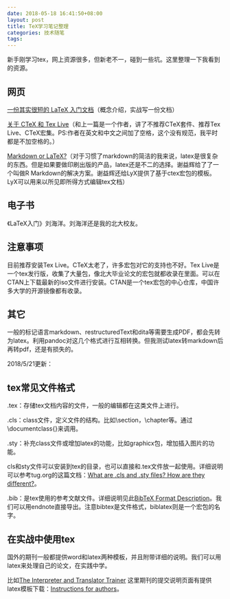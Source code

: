 ```yaml
---
date: 2018-05-18 16:41:50+08:00
layout: post
title: TeX学习笔记整理
categories: 技术随笔
tags: 
---
```


新手刚学习tex，网上资源很多，但新老不一，碰到一些坑。这里整理一下我看到的资源。

## 网页

[一份其实很短的 LaTeX 入门文档](https://liam0205.me/2014/09/08/latex-introduction/)（概念介绍，实战写一份文档）

[关于 CTeX 和 Tex Live](https://liam0205.me/texlive/index.html)（和上一篇是一个作者，讲了不推荐CTeX套件、推荐Tex Live、CTeX宏集。PS:作者在英文和中文之间加了空格，这个没有规范，我平时都是不加空格的。）

[Markdown or LaTeX?](https://yihui.name/en/2013/10/markdown-or-latex/)（对于习惯了markdown的简洁的我来说，latex是很复杂的东西。但是如果要做印刷出版的产品，latex还是不二的选择。谢益辉给了了一个叫做R Markdown的解决方案。谢益辉还给LyX提供了基于ctex宏包的模板。LyX可以用来以所见即所得方式编辑tex文档）

## 电子书

《LaTeX入门》刘海洋。刘海洋还是我的北大校友。


## 注意事项

目前推荐安装Tex Live。CTeX太老了，许多宏包对它的支持也不好。Tex Live是一个tex发行版，收集了大量包，像北大毕业论文的宏包就都收录在里面。可以在CTAN上下载最新的iso文件进行安装。CTAN是一个tex宏包的中心仓库，中国许多大学的开源镜像都有收录。

## 其它

一般的标记语言markdown、restructuredText和dita等需要生成PDF，都会先转为latex。利用pandoc对这几个格式进行互相转换。但我测试latex转markdown后再转pdf，还是有损失的。

2018/5/21更新：

## tex常见文件格式

.tex：存储tex文档内容的文件，一般的编辑都在这类文件上进行。

.cls：class文件，定义文件的结构。比如\section，\chapter等。通过\documentclass{}来调用。

.sty：补充class文件或增加latex的功能，比如graphicx包，增加插入图片的功能。

cls和sty文件可以安装到tex的目录，也可以直接和.tex文件放一起使用。详细说明可以参考tug.org的这篇文档：[What are .cls and .sty ﬁles? How are they diﬀerent?](https://tug.org/pracjourn/2005-3/asknelly/nelly-sty-&-cls.pdf)。

.bib：是tex使用的参考文献文件。详细说明见此[BibTeX Format Description](http://www.bibtex.org/Format/)。我们可以用endnote直接导出。注意bibtex是文件格式，biblatex则是一个宏包的名字。

## 在实战中使用tex

国外的期刊一般都提供word和latex两种模板，并且附带详细的说明。我们可以用latex来处理自己的论文，在实践中学。

比如[The Interpreter and Translator Trainer](https://www.tandfonline.com/toc/ritt20/current) 这里期刊的提交说明页面有提供latex模板下载：[Instructions for authors](https://www.tandfonline.com/action/authorSubmission?journalCode=ritt20&page=instructions#.UqBdbmdda_A)。